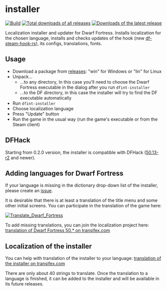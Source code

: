 # installer

[![Build](https://github.com/dfint/installer/actions/workflows/build.yml/badge.svg)](https://github.com/dfint/installer/actions/workflows/build.yml)
[![Total downloads of all releases](https://img.shields.io/github/downloads/dfint/installer/total)](https://github.com/dfint/installer/releases)
[![Downloads of the latest release](https://img.shields.io/github/downloads/dfint/installer/latest/total)](https://github.com/dfint/installer/releases/latest)

Localization installer and updater for Dwarf Fortress. Installs localization for the chosen language, installs and checks updates of the hook (new [df-steam-hook-rs](https://github.com/dfint/df-steam-hook-rs)), its configs, translations, fonts.

## Usage

- Download a package from [releases](https://github.com/dfint/installer/releases/latest): "win" for Windows or "lin" for Linux
- Unpack...
  - ...to any directory, In this case you'll need to choose the Dwarf Fortress executable in the dialog after you run `dfint-installer`
  - ...to the DF directory, in this case the installer will try to find the DF executable automatically
- Run `dfint-installer`
- Choose localization language
- Press "Update" button
- Run the game in the usual way (run the game's executable or from the Steam client)

## DFHack

Starting from 0.2.0 version, the installer is compatible with DFHack ([50.13-r2](https://github.com/DFHack/dfhack/releases/tag/50.13-r2) and newer).

## Adding languages for Dwarf Fortress

If your language is missing in the dictionary drop-down list of the installer, please create an [issue](https://github.com/dfint/installer/issues).

It is desirable that there is at least a translation of the title menu and some other initial screens. You can participate in the translation of the game here:

[![Translate_Dwarf_Fortress](https://img.shields.io/badge/Translate_Dwarf_Fortress-blue?style=for-the-badge&logo=transifex)](https://app.transifex.com/dwarf-fortress-translation/dwarf-fortress-steam)

To add missing translations, you can join the localization project here: [translation of Dwarf Fortress 50.* on transifex.com](https://app.transifex.com/dwarf-fortress-translation/dwarf-fortress-steam/dashboard/)

## Localization of the installer

You can help with translation of the installer to your language: [translation of the installer on transifex.com](https://app.transifex.com/dwarf-fortress-translation/installer-3/)

There are only about 40 strings to translate. Once the translation to a language is finished, it can be added to the installer and will be available in its future releases.
